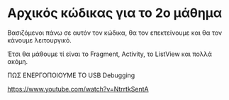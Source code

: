 Αρχικός κώδικας για το 2ο μάθημα
========

Βασιζόμενοι πάνω σε αυτόν τον κώδικα, θα τον επεκτείνουμε και θα τον κάνουμε λειτουργικό.

Έτσι θα μάθουμε τί είναι το Fragment, Activity, το ListView και πολλά ακόμη.


ΠΩΣ ΕΝΕΡΓΟΠΟΙΟΥΜΕ ΤΟ USB Debugging

https://www.youtube.com/watch?v=NtrrtkSentA
